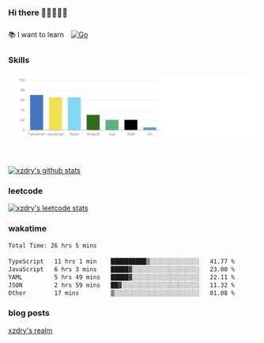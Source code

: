 ### Hi there 👋👋👋👋👋

 :books: I want to learn <a href="https://go.dev/" target="_blank"><img style="margin: 10px" src="https://profilinator.rishav.dev/skills-assets/go-original.svg" alt="Go" height="50" /></a>  

### Skills
![](img/2022-09-05-22-04-20.png)

<br />

[![xzdry's github stats](https://github-readme-stats.vercel.app/api?username=xzdry&count_private=true&show_icons=true&theme=vue)](https://github.com/xzdry)

### leetcode
[![xzdry's leetcode stats](https://leetcard.jacoblin.cool/xzdry-2?theme=light&font=Anek%20Kannada&site=cn)](https://leetcode.cn/u/xzdry-2/)

### wakatime
<!--START_SECTION:waka-->

```text
Total Time: 26 hrs 5 mins

TypeScript   11 hrs 1 min    ██████████▒░░░░░░░░░░░░░░   41.77 %
JavaScript   6 hrs 3 mins    █████▓░░░░░░░░░░░░░░░░░░░   23.00 %
YAML         5 hrs 49 mins   █████▓░░░░░░░░░░░░░░░░░░░   22.11 %
JSON         2 hrs 59 mins   ██▓░░░░░░░░░░░░░░░░░░░░░░   11.32 %
Other        17 mins         ▒░░░░░░░░░░░░░░░░░░░░░░░░   01.08 %
```

<!--END_SECTION:waka-->

### blog posts
[xzdry's realm](https://www.justdry.net/)

